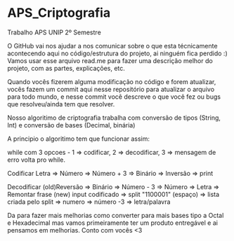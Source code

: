 # APS_Criptografia
Trabalho APS UNIP 2º Semestre

O GitHub vai nos ajudar a nos comunicar sobre o que esta técnicamente acontecendo aqui no código/estrutura do projeto, ai ninguém fica perdido :)
Vamos usar esse arquivo read.me para fazer uma descrição melhor do projeto, com as partes, explicações, etc.

Quando vocês fizerem alguma modificação no código e forem atualizar, vocês fazem um commit aqui nesse repositório para atualizar o arquivo para todo mundo, e nesse commit você descreve o que você fez ou bugs que resolveu/ainda tem que resolver.

Nosso algoritimo de criptografia trabalha com conversão de tipos (String, Int) e conversão de bases (Decimal, binária)

A principio o algoritimo tem que funcionar assim:

while com 3 opcoes - 1 => codificar, 2 => decodificar, 3 => mensagem de erro volta pro while.

Codificar
  Letra => Número => Número + 3 => Binário => Inversão => print
 
Decodificar
  (old)Reversão => Binário => Número - 3 => Número => Letra => Remontar frase
  (new) input codificado => split "1100001" (espaço) => lista criada pelo split => numero => número -3 => letra/palavra


Da para fazer mais melhorias como converter para mais bases tipo a Octal e Hexadecimal mas vamos primeiramente ter um produto entregável e ai pensamos em melhorias.
Conto com vocês <3


